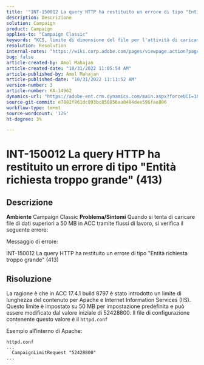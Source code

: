```yaml
---
title: '"INT-150012 La query HTTP ha restituito un errore di tipo "Entità richiesta troppo grande" (413)"'
description: Descrizione
solution: Campaign
product: Campaign
applies-to: "Campaign Classic"
keywords: "KCS, limite di dimensione del file per l'attività di caricamento dati (file), entità richiesta troppo grande, CampaignLimitRequest"
resolution: Resolution
internal-notes: "https://wiki.corp.adobe.com/pages/viewpage.action?pageId=1423015339#ACC-Apache/Tomcat/IIS-WhatisthefilesizelimitforDataloading(file)activity?"
bug: false
article-created-by: Amol Mahajan
article-created-date: "10/31/2022 11:05:54 AM"
article-published-by: Amol Mahajan
article-published-date: "10/31/2022 11:11:52 AM"
version-number: 3
article-number: KA-14962
dynamics-url: "https://adobe-ent.crm.dynamics.com/main.aspx?forceUCI=1&pagetype=entityrecord&etn=knowledgearticle&id=d9098bfb-0b59-ed11-9561-6045bd006079"
source-git-commit: e7882f861dc093bc850856aa0484dee596fae806
workflow-type: tm+mt
source-wordcount: '126'
ht-degree: 3%

---
```


# INT-150012 La query HTTP ha restituito un errore di tipo &quot;Entità richiesta troppo grande&quot; (413)

## Descrizione

<b>Ambiente</b>
Campaign Classic
<b>Problema/Sintomi</b>
Quando si tenta di caricare file di dati superiori a 50 MB in ACC tramite flussi di lavoro, si verifica il seguente errore:



Messaggio di errore:

INT-150012 La query HTTP ha restituito un errore di tipo &quot;Entità richiesta troppo grande&quot; (413)


## Risoluzione


La ragione è che in ACC 17.4.1 build 8797 è stato introdotto un limite di lunghezza del contenuto per Apache e Internet Information Services (IIS). Questo limite è impostato su 50 MB per impostazione predefinita e può essere modificato dal valore iniziale di 52428800. Il file di configurazione contenente questo valore è il `httpd.conf`

Esempio all’interno di Apache:


```
httpd.conf
...
  CampaignLimitRequest "52428800"
...
```

